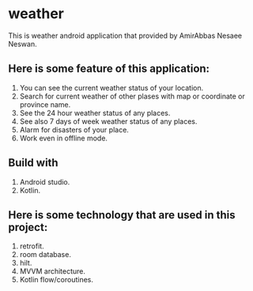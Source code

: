 # weather
This is weather android application that provided by AmirAbbas Nesaee Neswan.

## Here is some feature of this application:
1. You can see the current weather status of your location.
2. Search for current weather of other plases with map or coordinate or province name.
3. See the 24 hour weather status of any places.
4. See also 7 days of week weather status of any places.
5. Alarm for disasters of your place.
6. Work even in offline mode.

## Build with
1. Android studio.
2. Kotlin.

## Here is some technology that are used in this project:
1. retrofit.
2. room database.
3. hilt.
4. MVVM architecture.
5. Kotlin flow/coroutines.
